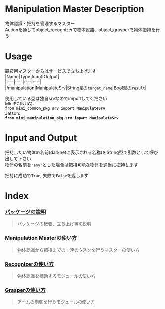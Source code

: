 # Manipulation Master Description  
物体認識・把持を管理するマスター  
Actionを通してobject_recognizerで物体認識、object_grasperで物体把持を行う  
  
# Usage  
競技用マスターからはサービスで立ち上げます  
  |Name|Type|Input|Output|  
  |:---|:---|:---|:---|  
  |/manipulation|ManipulateSrv|String型の`target_name`|Bool型の`result`|  

使用している型は独自srvなのでimportしてください  
MiniPC(NUC):  
    **`from mimi_common_pkg.srv import ManipulateSrv`**  
Jetson:  
    **`from mimi_manipulation_pkg.srv import ManipulateSrv`**  
  
# Input and Output  
把持したい物体の名前(darknetに表示される名称)をString型で引数として呼び出して下さい  
物体の名前を`'any'`とした場合は把持可能な物体を適当に把持します  

把持に成功で`True`, 失敗で`False`を返します  
  
# Index  
### [パッケージの説明](https://github.com/HappyTatsuhito/mimi_manipulation_pkg)  
> パッケージの概要、立ち上げ等の説明  
### Manipulation Masterの使い方  
> 物体認識から把持までの一連のタスクを行うマスターの使い方  
### [Recognizerの使い方](/docs/recognizer_readme.md)  
> 物体認識を補助するモジュールの使い方  
### [Grasperの使い方](/docs/grasper_readme.md)  
> アームの制御を行うモジュールの使い方  
